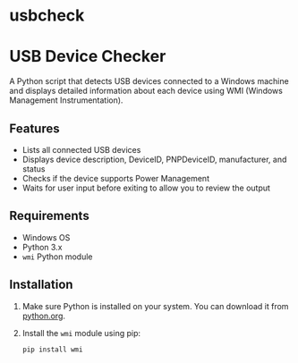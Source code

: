 # usbcheck

# USB Device Checker

A Python script that detects USB devices connected to a Windows machine and displays detailed information about each device using WMI (Windows Management Instrumentation).

## Features

- Lists all connected USB devices
- Displays device description, DeviceID, PNPDeviceID, manufacturer, and status
- Checks if the device supports Power Management
- Waits for user input before exiting to allow you to review the output

## Requirements

- Windows OS
- Python 3.x
- `wmi` Python module

## Installation

1. Make sure Python is installed on your system. You can download it from [python.org](https://www.python.org/downloads/).

2. Install the `wmi` module using pip:

   ```bash
   pip install wmi
